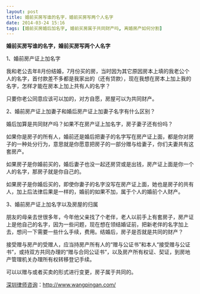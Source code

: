 ```yaml
---
layout: post
title: 婚前买房写谁的名字，婚前买房写两个人名字
date: 2014-03-24 15:16
tags: [婚前买房婚后加名字, 婚前买房属于共同财产吗, 离婚房产如何分割]
---
```

<strong>婚前买房写谁的名字，婚前买房写两个人名字</strong>

1、婚前房产证上加名字

我和老公去年8月份结婚，7月份买的房，当时因为其它原因房本上填的我老公个人的名字，首付款差不多都是我家出的（还有贷款），现在我想在房本上加上我的名字，怎样才能在房本上加上共有人的名字？

只要你老公同意应该可以加的，对方自愿，房屋可以为共同财产。

2、婚前房产证上加妻子和婚后房产证上加妻子名字有什么区别？

婚后加算是共同财产吗？如果不在房产证上加名字，房子妻子还有份吗？

如果你是房子的所有人，婚前还是婚后把妻子的名字写在房产证上面，都是你对房子的一种处分行为，意思就是你愿意把房子的一部分赠与给妻子，你们夫妻共有这套房产。

如果房子是你婚前买的，婚后妻子也没一起还房贷或是出钱，房产证上面是你一个人的名字，那房子就是你自己的。

如果房子是你婚后买的，即使你妻子的名字没写在房产证上面，她也是房子的共有人，加上后法律后果是一样的，婚前的如果不加，属于个人的婚前个人财产。

3、婚前房产证上加名字以及房屋的归属

朋友的母亲去世很多年，今年他父亲找了个老伴，老人以前手上有套房子，房产证上是他自己的名字，因为一些问题，现在想在领结婚证前，把新老伴的名字加上去，想问一下需要一些什么手续，费用。结婚后，房子是否就是共同的财产？

接受赠与房产的受赠人，应当持房产所有人的“赠与公证书”和本人“接受赠与公证书”，或持双方共同办理的“赠与合同公证书”，以及房产所有权证、契证，到房地产管理机关办理所有权转移登记手续。

可以以赠与或者买卖的形式进行变更，房子属于共同的。

<a href="http://www.wangpingan.com/">深圳律师咨询</a>：<a href="http://www.wangpingan.com/">http://www.wangpingan.com/</a>

